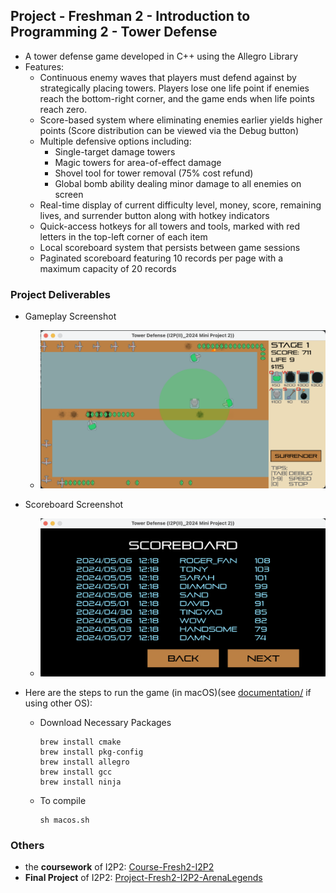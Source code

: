 ## Project - Freshman 2 - Introduction to Programming 2 - Tower Defense
- A tower defense game developed in C++ using the Allegro Library
- Features:
  - Continuous enemy waves that players must defend against by strategically placing towers. Players lose one life point if enemies reach the bottom-right corner, and the game ends when life points reach zero.
  - Score-based system where eliminating enemies earlier yields higher points (Score distribution can be viewed via the Debug button)
  - Multiple defensive options including:
    - Single-target damage towers
    - Magic towers for area-of-effect damage
    - Shovel tool for tower removal (75% cost refund)
    - Global bomb ability dealing minor damage to all enemies on screen
  - Real-time display of current difficulty level, money, score, remaining lives, and surrender button along with hotkey indicators
  - Quick-access hotkeys for all towers and tools, marked with red letters in the top-left corner of each item
  - Local scoreboard system that persists between game sessions
  - Paginated scoreboard featuring 10 records per page with a maximum capacity of 20 records

### Project Deliverables
- Gameplay Screenshot
  - ![TowerDefense](Images/game.png)
- Scoreboard Screenshot

  - ![TowerDefense](Images/scoreboard.png)
- Here are the steps to run the game (in macOS)(see [documentation/](https://github.com/rogerfan48/Project-Fresh1-I2P1-Pacman/blob/main/documentation) if using other OS):
  - Download Necessary Packages
    ```shell
    brew install cmake
    brew install pkg-config
    brew install allegro
    brew install gcc
    brew install ninja
    ```
  - To compile
    ```shell
    sh macos.sh
    ```

### Others
- the **coursework** of I2P2: [Course-Fresh2-I2P2](https://github.com/rogerfan48/Course-Fresh2-I2P2)
- **Final Project** of I2P2: [Project-Fresh2-I2P2-ArenaLegends](https://github.com/rogerfan48/Project-Fresh2-I2P2-ArenaLegends)

